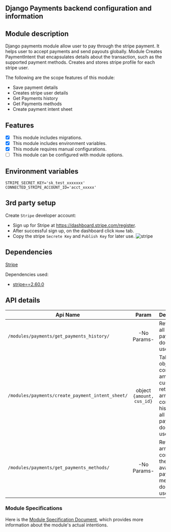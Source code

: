 ## Django Payments backend configuration and information

## Module description

Django payments module allow user to pay through the stripe payment. It helps user to accept payments and send payouts globally. Module Creates PaymentIntent that encapsulates details about the transaction, such as the supported payment methods. Creates and stores stripe profile for each stripe user. 

The following are the scope features of this module:

- Save payment details
- Creates stripe user details
- Get Payments history
- Get Payments methods
- Create payment intent sheet

## Features

- [x] This module includes migrations.
- [x] This module includes environment variables.
- [x] This module requires manual configurations.
- [ ] This module can be configured with module options.

## Environment variables

```dotenv
STRIPE_SECRET_KEY='sk_test_xxxxxxx'
CONNECTED_STRIPE_ACCOUNT_ID='acct_xxxxx'
```


## 3rd party setup

Create `Stripe` developer account:

- Sign up for Stripe at https://dashboard.stripe.com/register.
- After successful sign up, on the dashboard click `Home` tab.
- Copy the stripe `Secrete Key` and `Publish Key` for later use.
  ![stripe](https://user-images.githubusercontent.com/76822297/227866954-e3fd72a4-e8c5-46e2-84d8-d0e59bc91a5c.png)

## Dependencies

[Stripe](https://github.com/stripe/stripe-python/blob/master/README.md)

Dependencies used:

- [stripe==2.60.0](https://pypi.org/project/stripe/)


## API details

| Api Name                       |           Param           | Description                                                                                                           |
| ------------------------------ |:-------------------------:|:----------------------------------------------------------------------------------------------------------------------|
| `/modules/payments/get_payments_history/`|        -No Params-        | Returns of all the payments done by the users.                                                                        |
| `/modules/payments/create_payment_intent_sheet/`| object `{amount, cus_id}` | Takes object containing amount, cus_id and returns an array containing history of all the payments done by the users. |
| `/modules/payments/get_payments_methods/`|        -No Params-        | Returns an array containing the avaliable payments methods done by the users.                                         |

### Module Specifications
Here is the [Module Specification Document](https://docs.google.com/document/d/1dYIXsSBkNeicBd30648KukkU58tH_kSloPf2vf9x1nM/edit?usp=sharing), which provides more information about the module's actual intentions.

